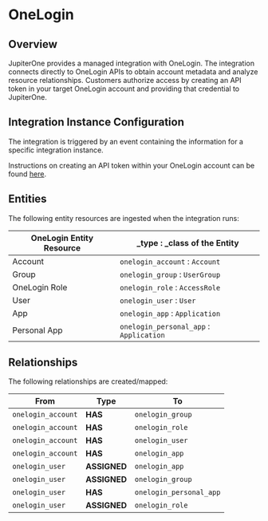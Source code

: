 # OneLogin

## Overview

JupiterOne provides a managed integration with OneLogin. The integration connects
directly to OneLogin APIs to obtain account metadata and analyze resource
relationships. Customers authorize access by creating an API token in your
target OneLogin account and providing that credential to JupiterOne.

## Integration Instance Configuration

The integration is triggered by an event containing the information for a
specific integration instance.

Instructions on creating an API token within your OneLogin account can be found
[here][1].

## Entities

The following entity resources are ingested when the integration runs:

| OneLogin Entity Resource | \_type : \_class of the Entity          |
| ------------------------ | --------------------------------------- |
| Account                  | `onelogin_account` : `Account`          |
| Group                    | `onelogin_group` : `UserGroup`          |
| OneLogin Role            | `onelogin_role` : `AccessRole`          |
| User                     | `onelogin_user` : `User`                |
| App                      | `onelogin_app` : `Application`          |
| Personal App             | `onelogin_personal_app` : `Application` |

## Relationships

The following relationships are created/mapped:

| From               | Type         | To                      |
| ------------------ | ------------ | ----------------------- |
| `onelogin_account` | **HAS**      | `onelogin_group`        |
| `onelogin_account` | **HAS**      | `onelogin_role`         |
| `onelogin_account` | **HAS**      | `onelogin_user`         |
| `onelogin_account` | **HAS**      | `onelogin_app`          |
| `onelogin_user`    | **ASSIGNED** | `onelogin_app`          |
| `onelogin_user`    | **ASSIGNED** | `onelogin_group`        |
| `onelogin_user`    | **HAS**      | `onelogin_personal_app` |
| `onelogin_user`    | **ASSIGNED** | `onelogin_role`         |

[1]: https://developers.onelogin.com/api-docs/1/getting-started/working-with-api-credentials
